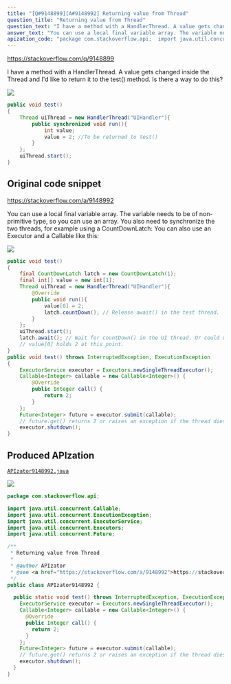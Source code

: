 ```yaml
---
title: "[Q#9148899][A#9148992] Returning value from Thread"
question_title: "Returning value from Thread"
question_text: "I have a method with a HandlerThread. A value gets changed inside the Thread and I'd like to return it to the test() method. Is there a way to do this?"
answer_text: "You can use a local final variable array. The variable needs to be of non-primitive type, so you can use an array. You also need to synchronize the two threads, for example using a CountDownLatch: You can also use an Executor and a Callable like this:"
apization_code: "package com.stackoverflow.api;  import java.util.concurrent.Callable; import java.util.concurrent.ExecutionException; import java.util.concurrent.ExecutorService; import java.util.concurrent.Executors; import java.util.concurrent.Future;  /**  * Returning value from Thread  *  * @author APIzator  * @see <a href=\"https://stackoverflow.com/a/9148992\">https://stackoverflow.com/a/9148992</a>  */ public class APIzator9148992 {    public static void test() throws InterruptedException, ExecutionException {     ExecutorService executor = Executors.newSingleThreadExecutor();     Callable<Integer> callable = new Callable<Integer>() {       @Override       public Integer call() {         return 2;       }     };     Future<Integer> future = executor.submit(callable);     // future.get() returns 2 or raises an exception if the thread dies, so safer     executor.shutdown();   } }"
---
```


https://stackoverflow.com/q/9148899

I have a method with a HandlerThread. A value gets changed inside the Thread and I&#x27;d like to return it to the test() method. Is there a way to do this?


<div class="code-logo"><img src="/stackoverflow.png" /></div>

```java
public void test()
{   
    Thread uiThread = new HandlerThread("UIHandler"){
        public synchronized void run(){
            int value; 
            value = 2; //To be returned to test()
        }
    };
    uiThread.start();
}
```


## Original code snippet

https://stackoverflow.com/a/9148992

You can use a local final variable array. The variable needs to be of non-primitive type, so you can use an array. You also need to synchronize the two threads, for example using a CountDownLatch:
You can also use an Executor and a Callable like this:

<div class="code-logo"><img src="/stackoverflow.png" /></div>

```java
public void test()
{   
    final CountDownLatch latch = new CountDownLatch(1);
    final int[] value = new int[1];
    Thread uiThread = new HandlerThread("UIHandler"){
        @Override
        public void run(){
            value[0] = 2;
            latch.countDown(); // Release await() in the test thread.
        }
    };
    uiThread.start();
    latch.await(); // Wait for countDown() in the UI thread. Or could uiThread.join();
    // value[0] holds 2 at this point.
}
public void test() throws InterruptedException, ExecutionException
{   
    ExecutorService executor = Executors.newSingleThreadExecutor();
    Callable<Integer> callable = new Callable<Integer>() {
        @Override
        public Integer call() {
            return 2;
        }
    };
    Future<Integer> future = executor.submit(callable);
    // future.get() returns 2 or raises an exception if the thread dies, so safer
    executor.shutdown();
}
```

## Produced APIzation

[`APIzator9148992.java`](https://github.com/pasqualesalza/apization-temp-data/raw/master/search/APIzator9148992.java)

<div class="code-logo"><img src="/apizator.png" /></div>

```java
package com.stackoverflow.api;

import java.util.concurrent.Callable;
import java.util.concurrent.ExecutionException;
import java.util.concurrent.ExecutorService;
import java.util.concurrent.Executors;
import java.util.concurrent.Future;

/**
 * Returning value from Thread
 *
 * @author APIzator
 * @see <a href="https://stackoverflow.com/a/9148992">https://stackoverflow.com/a/9148992</a>
 */
public class APIzator9148992 {

  public static void test() throws InterruptedException, ExecutionException {
    ExecutorService executor = Executors.newSingleThreadExecutor();
    Callable<Integer> callable = new Callable<Integer>() {
      @Override
      public Integer call() {
        return 2;
      }
    };
    Future<Integer> future = executor.submit(callable);
    // future.get() returns 2 or raises an exception if the thread dies, so safer
    executor.shutdown();
  }
}

```